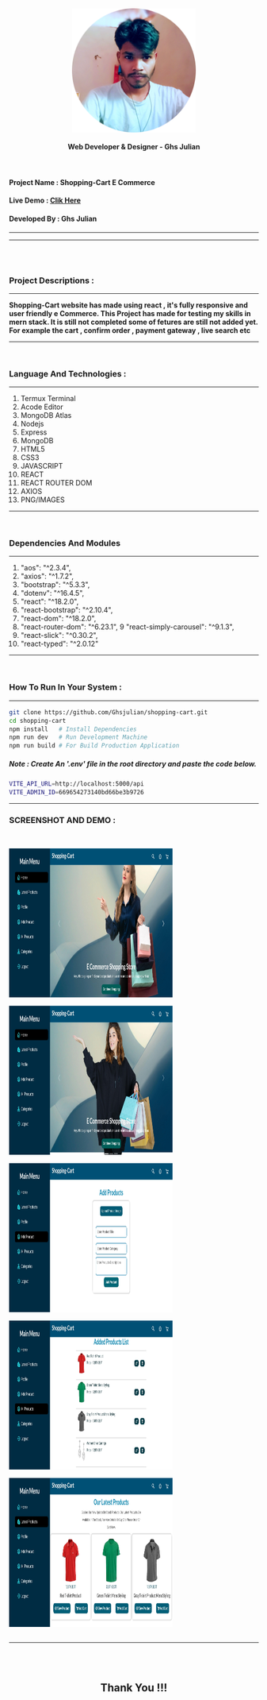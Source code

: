 <center>
<br><br>
<center>
<img align="center" src="public/screenshots/android-chrome-512x512.png" width="250" height="250"><br>
</center>
<h4 align="center">Web Developer & Designer - Ghs Julian</h4>
</b>
</center>

<br>
<h4>Project Name  :  Shopping-Cart E Commerce </h4>
<h4>Live Demo     :  <a href="#" target="_blank"> Clik Here</a>
<h4> Developed By :  Ghs Julian</h4>

--- 
--- 

<br><br>


<h3>Project Descriptions : </h3>


---


**Shopping-Cart website has made using react , it's fully responsive and user friendly e Commerce. This Project has made for testing my skills in mern stack. It is still not completed some of fetures are still not added yet. For example the cart , confirm order , payment gateway , live search etc**


---

<br>

<h3>Language And Technologies : </h3>

---
1. Termux Terminal
2. Acode Editor
3. MongoDB Atlas
4. Nodejs 
5. Express
6. MongoDB
7. HTML5
8. CSS3
9. JAVASCRIPT
10. REACT 
11. REACT ROUTER DOM
12. AXIOS 
13. PNG/IMAGES
---

<br>

<h3>Dependencies And Modules</h3>

--- 

 1.   "aos": "^2.3.4",
 2.   "axios": "^1.7.2",
 3.   "bootstrap": "^5.3.3",
 4.   "dotenv": "^16.4.5",
 5.   "react": "^18.2.0",
 6.   "react-bootstrap": "^2.10.4",
 7.   "react-dom": "^18.2.0",
 8.   "react-router-dom": "^6.23.1",
 9    "react-simply-carousel": "^9.1.3",
 10.  "react-slick": "^0.30.2",
 11.  "react-typed": "^2.0.12"


---


<br>


<h3>How To Run In Your System : </h3>

---

```bash
git clone https://github.com/Ghsjulian/shopping-cart.git
cd shopping-cart
npm install   # Install Dependencies
npm run dev   # Run Development Machine
npm run build # For Build Production Application 
```


##### Note : **Create An '.env' file in the root directory and paste the code below.**
```bash
VITE_API_URL=http://localhost:5000/api
VITE_ADMIN_ID=669654273140bd66be3b9726
```

--- 

<h3>SCREENSHOT AND DEMO : </h3><br>

<img align="center" src="public/screenshots/Screenshot_2024-07-19-17-17-53-76_a87fd7db6caa850b517aa6fa9d2fcd0e.jpg" width="330" height="300"><br><br>
<img align="center" src="public/screenshots/Screenshot_2024-07-19-17-17-30-59_a87fd7db6caa850b517aa6fa9d2fcd0e.jpg" width="330" height="300"><br><br>
<img align="center" src="public/screenshots/Screenshot_2024-07-19-17-16-58-90_a87fd7db6caa850b517aa6fa9d2fcd0e.jpg" width="330" height="300"><br><br>
<img align="center" src="public/screenshots/Screenshot_2024-07-19-17-16-48-41_a87fd7db6caa850b517aa6fa9d2fcd0e.jpg" width="330" height="300"><br><br>
<img align="center" src="public/screenshots/Screenshot_2024-07-19-17-16-25-45_a87fd7db6caa850b517aa6fa9d2fcd0e.jpg" width="330" height="300"><br><br>

---


<br><br>
<center>
<h2> Thank You !!! </h2>
</center>
